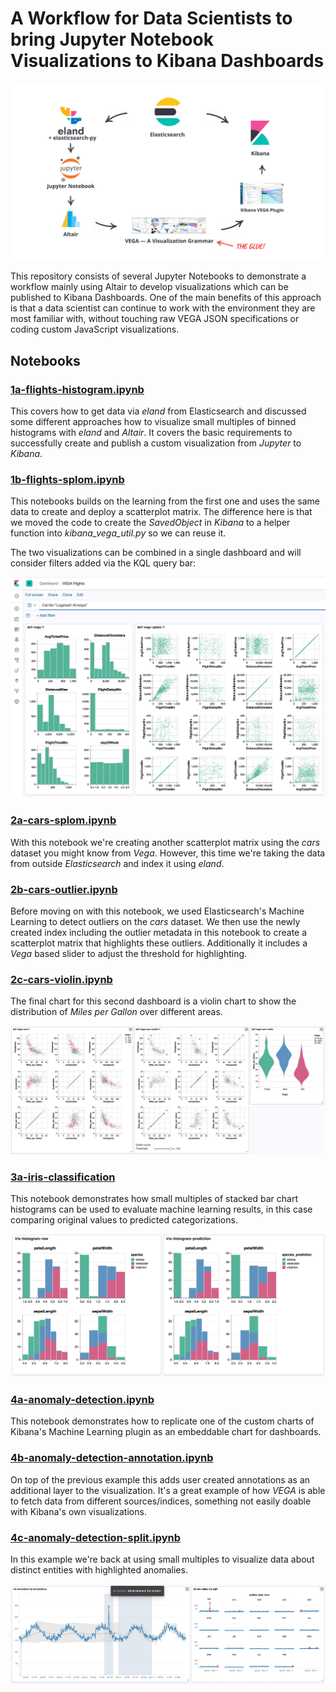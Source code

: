 # A Workflow for Data Scientists to bring Jupyter Notebook Visualizations to Kibana Dashboards

![Jupyter Kibana Workflow](docs/assets/jupyter-kibana-workflow.jpg)

This repository consists of several Jupyter Notebooks to demonstrate a workflow mainly using Altair to develop visualizations which can be published to Kibana Dashboards. One of the main benefits of this approach is that a data scientist can continue to work with the environment they are most familiar with, without touching raw VEGA JSON specifications or coding custom JavaScript visualizations.

## Notebooks

### [1a-flights-histogram.ipynb](https://walterra.github.io/jupyter2kibana/viz-1a-flights-histogram.html)

This covers how to get data via *eland* from Elasticsearch and discussed some different approaches how to visualize small multiples of binned histograms with *eland* and *Altair*. It covers the basic requirements to successfully create and publish a custom visualization from  *Jupyter* to *Kibana*.

### [1b-flights-splom.ipynb](https://walterra.github.io/jupyter2kibana/viz-1b-flights-splom.html)

This notebooks builds on the learning from the first one and uses the same data to create and deploy a scatterplot matrix. The difference here is that we moved the code to create the *SavedObject* in *Kibana* to a helper function into *kibana_vega_util.py* so we can reuse it.

The two visualizations can be combined in a single dashboard and will consider filters added via the KQL query bar:

![Kibana Dashboard VEGA Flights](docs/assets/kibana-dashboard-vega-flights.jpg)

### [2a-cars-splom.ipynb](https://walterra.github.io/jupyter2kibana/viz-2a-cars-splom.html)

With this notebook we're creating another scatterplot matrix using the *cars* dataset you might know from *Vega*. However, this time we're taking the data from outside *Elasticsearch* and index it using *eland*.

### [2b-cars-outlier.ipynb](https://walterra.github.io/jupyter2kibana/viz-2b-cars-outlier.html)

Before moving on with this notebook, we used Elasticsearch's Machine Learning to detect outliers on the *cars* dataset. We then use the newly created index including the outlier metadata in this notebook to create a scatterplot matrix that highlights these outliers. Additionally it includes a *Vega* based slider to adjust the threshold for highlighting.

### [2c-cars-violin.ipynb](https://walterra.github.io/jupyter2kibana/viz-2c-cars-violin.html)

The final chart for this second dashboard is a violin chart to show the distribution of *Miles per Gallon* over different areas.

![Kibana Dashboard VEGA Cars](docs/assets/kibana-dashboard-vega-cars.jpg)

### [3a-iris-classification](https://walterra.github.io/jupyter2kibana/viz-3a-iris-classification.html)

This notebook demonstrates how small multiples of stacked bar chart histograms can be used to evaluate machine learning results, in this case comparing original values to predicted categorizations.

![Kibana Dashboard VEGA Iris](docs/assets/kibana-dashboard-vega-iris.jpg)

### [4a-anomaly-detection.ipynb](https://walterra.github.io/jupyter2kibana/viz-4a-anomaly-detection.html)

This notebook demonstrates how to replicate one of the custom charts of Kibana's Machine Learning plugin as an embeddable chart for dashboards.

### [4b-anomaly-detection-annotation.ipynb](https://walterra.github.io/jupyter2kibana/viz-4b-anomaly-detection-annotation.html)

On top of the previous example this adds user created annotations as an additional layer to the visualization. It's a great example of how *VEGA* is able to fetch data from different sources/indices, something not easily doable with Kibana's own visualizations.

### [4c-anomaly-detection-split.ipynb](https://walterra.github.io/jupyter2kibana/viz-4c-anomaly-detection-split.html)

In this example we're back at using small multiples to visualize data about distinct entities with highlighted anomalies.

![Kibana Dashboard VEGA Anomaly Detection](docs/assets/kibana-dashboard-vega-anomaly-detection.jpg)





